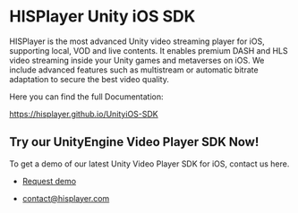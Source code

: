 # HISPlayer Unity iOS SDK

HISPlayer is the most advanced Unity video streaming player for iOS, supporting local, VOD and live contents. It enables premium DASH and HLS video streaming inside your Unity games and metaverses on iOS. We include advanced features such as multistream or automatic bitrate adaptation to secure the best video quality.

Here you can find the full Documentation:

https://hisplayer.github.io/UnityiOS-SDK

## Try our UnityEngine Video Player SDK Now!

To get a demo of our latest Unity Video Player SDK for iOS, contact us here.

* [Request demo](https://www.hisplayer.com/demo-unity-player-sdk-github/?utm_source=github&utm_medium=referral&utm_campaign=unitygithub&utm_content=20200211--unitydemocontact)

* contact@hisplayer.com

